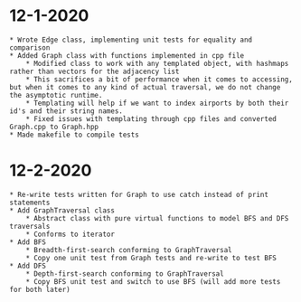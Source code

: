 
# 12-1-2020 <Elia>
	* Wrote Edge class, implementing unit tests for equality and comparison
	* Added Graph class with functions implemented in cpp file
		* Modified class to work with any templated object, with hashmaps rather than vectors for the adjacency list
		* This sacrifices a bit of performance when it comes to accessing, but when it comes to any kind of actual traversal, we do not change the asymptotic runtime.
		* Templating will help if we want to index airports by both their id's and their string names.
		* Fixed issues with templating through cpp files and converted Graph.cpp to Graph.hpp
	* Made makefile to compile tests

# 12-2-2020 <Matt>
	* Re-write tests written for Graph to use catch instead of print statements
	* Add GraphTraversal class
		* Abstract class with pure virtual functions to model BFS and DFS traversals
		* Conforms to iterator
	* Add BFS
		* Breadth-first-search conforming to GraphTraversal
		* Copy one unit test from Graph tests and re-write to test BFS
	* Add DFS
		* Depth-first-search conforming to GraphTraversal
		* Copy BFS unit test and switch to use BFS (will add more tests for both later)

